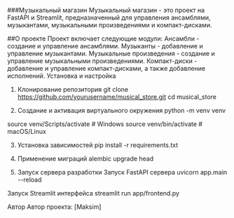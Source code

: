 ###Музыкальный магазин
Музыкальный магазин - это проект на FastAPI и Streamlit, предназначенный для управления ансамблями, музыкантами, музыкальными произведениями и компакт-дисками.

##О проекте
Проект включает следующие модули:
Ансамбли - создание и управление ансамблями.
Музыканты - добавление и управление музыкантами.
Музыкальные произведения - создание и управление музыкальными произведениями.
Компакт-диски - добавление и управление компакт-дисками, а также добавление исполнений.
Установка и настройка
1. Клонирование репозитория
git clone https://github.com/yourusername/musical_store.git
cd musical_store

2. Создание и активация виртуального окружения
python -m venv venv

source venv/Scripts/activate # Windows
source venv/bin/activate # macOS/Linux

3. Установка зависимостей
pip install -r requirements.txt

4. Применение миграций
alembic upgrade head

5. Запуск сервера разработки
Запуск FastAPI сервера
uvicorn app.main
--reload

Запуск Streamlit интерфейса
streamlit run app/frontend.py

Автор
Автор проекта: [Maksim]
